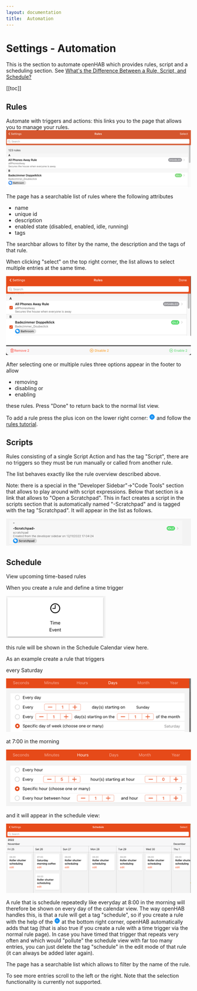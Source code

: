 ```yaml
---
layout: documentation
title:  Automation
---
```


# Settings - Automation

This is the section to automate openHAB which provides rules, script and a scheduling section.
See [What's the Difference Between a Rule, Script, and Schedule?](/docs/tutorial/rules_introduction.html#what-s-the-difference-between-a-rule-script-and-schedule)

  [[toc]]

## Rules

Automate with triggers and actions: this links you to the page that allows you to manage your rules.
![rules-overview](images/rules-overview.png)

The page has a searchable list of rules where the following attributes

- name
- unique id
- description
- enabled state (disabled, enabled, idle, running)
- tags

The searchbar allows to filter by the name, the description and the tags of that rule.

When clicking "select" on the top right corner, the list allows to select multiple entries at the same time.

![rules-selection](images/rules-selection.png)

After selecting one or multiple rules three options appear in the footer to allow

- removing
- disabling or
- enabling

these rules.
Press "Done" to return back to the normal list view.

To add a rule press the plus icon on the lower right corner: ![add rule](images/plus.png) and follow the [rules tutorial](/docs/tutorial/rules_basic.html#create-the-rule).

## Scripts

Rules consisting of a single Script Action and has the tag "Script", there are no triggers so they must be run manually or called from another rule.

The list behaves exactly like the rule overview described above.

Note: there is a special in the "Developer Sidebar"->"Code Tools" section that allows to play around with script expressions.
Below that section is a link that allows to "Open a Scratchpad".
This in fact creates a script in the scripts section that is automatically named "-Scratchpad" and is tagged with the tag "Scratchpad".
It will appear in the list as follows.

![scratchpad](images/scratchpad.png)

## Schedule

View upcoming time-based rules

When you create a rule and define a time trigger

![timer-trigger](images/timer-trigger.png)

this rule will be shown in the Schedule Calendar view here.

As an example create a rule that triggers

every Saturday

![cron-saturday](images/cron-saturday.png)

at 7:00 in the morning

![cron-seven](images/cron-seven.png)

and it will appear in the schedule view:

![saturday-morning-rule](images/saturday-rule-schedule.png)

A rule that is schedule repeatedly like everyday at 8:00 in the morning will therefore be shown on every day of the calendar view.
The way openHAB handles this, is that a rule will get a tag "schedule", so if you create a rule with the help of the ![add schedule](images/plus.png) at the bottom right corner, openHAB automatically adds that tag (that is also true if you create a rule with a time trigger via the normal rule page).
In case you have timed that trigger that repeats very often and which would "pollute" the schedule view with far too many entries, you can just delete the tag "schedule" in the edit mode of that rule (it can always be added later again).

The page has a searchable list which allows to filter by the name of the rule.

To see more entries scroll to the left or the right.
Note that the selection functionality is currently not supported.
